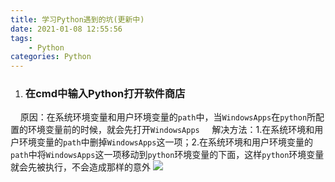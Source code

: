 ```yaml
---
title: 学习Python遇到的坑(更新中)
date: 2021-01-08 12:55:56
tags:
    - Python
categories: Python
---
```

1. ### 在cmd中输入Python打开软件商店
&nbsp;&nbsp;&nbsp;&nbsp;原因：在系统环境变量和用户环境变量的`path`中，当`WindowsApps`在`python`所配置的环境变量前的时候，就会先打开`WindowsApps`
&nbsp;&nbsp;&nbsp;&nbsp;解决方法：1.在系统环境和用户环境变量的`path`中删掉`WindowsApps`这一项；2.在系统环境和用户环境变量的`path`中将`WindowsApps`这一项移动到`python`环境变量的下面，这样`python`环境变量就会先被执行，不会造成那样的意外
![](https://gitee.com/light_trap/for-picgo/raw/master/image/20210108143304.png)